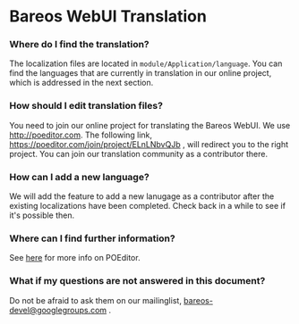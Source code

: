 Bareos WebUI Translation
========================

### Where do I find the translation?

The localization files are located in `module/Application/language`. You can find the languages that are currently
in translation in our online project, which is addressed in the next section.

### How should I edit translation files?

You need to join our online project for translating the Bareos WebUI. We use http://poeditor.com.
The following link, https://poeditor.com/join/project/ELnLNbvQJb , will redirect you to the right project.
You can join our translation community as a contributor there.

### How can I add a new language?
We will add the feature to add a new lanugage as a contributor after the existing localizations have been completed.
Check back in a while to see if it's possible then.

### Where can I find further information?

See [here](https://poeditor.com/features/) for more info on POEditor.

### What if my questions are not answered in this document?

Do not be afraid to ask them on our mailinglist, bareos-devel@googlegroups.com .
